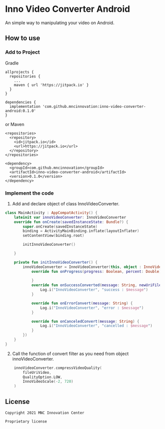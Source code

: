 # Inno Video Converter Android

An simple way to manipulating your video on Android.

## How to use

### Add to Project

Gradle

```
allprojects {
  repositories {
    ...
    maven { url 'https://jitpack.io' }
  }
}

dependencies {
  implementation 'com.github.mncinnovation:inno-video-converter-android:0.1.0'
}
```

or Maven

```
<repositories>
  <repository>
    <id>jitpack.io</id>
    <url>https://jitpack.io</url>
  </repository>
</repositories>

<dependency>
  <groupId>com.github.mncinnovation</groupId>
  <artifactId>inno-video-converter-android</artifactId>
  <version>0.1.0</version>
</dependency>
```

### Implement the code

1. Add and declare object of class InnoVideoConverter.

```kotlin
class MainActivity : AppCompatActivity() {
    lateinit var innoVideoConverter: InnoVideoConverter
    override fun onCreate(savedInstanceState: Bundle?) {
        super.onCreate(savedInstanceState)
        binding = ActivityMainBinding.inflate(layoutInflater)
        setContentView(binding.root)

        initInnoVideoConverter()

    }

    private fun initInnoVideoConverter() {
        innoVideoConverter = InnoVideoConverter(this, object : InnoVideoConverterCallback {
            override fun onProgress(progress: Boolean, percent: Double) {
                
            }
            override fun onSuccessConverted(message: String, newUriFileConverted: String) {
                Log.i("InnoVideoConverter", "success : $message")
            }

            override fun onErrorConvert(message: String) {
                Log.i("InnoVideoConverter", "error : $message")
            }

            override fun onCanceledConvert(message: String) {
                Log.i("InnoVideoConverter", "cancelled : $message")
            }
        })
    }
}
```

2. Call the function of convert filter as you need from object innoVideoConverter.

```kotlin
    innoVideoConverter.compressVideoQuality(
        fileUriVideo,
        QualityOption.LOW,
        InnoVideoScale(-2, 720)
    )
```

## License

```
Copyright 2021 MNC Innovation Center

Proprietary license
```
